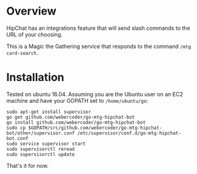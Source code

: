 # Overview

HipChat has an integrations feature that will send slash commands to the URL of
your choosing.

This is a Magic the Gathering service that responds to the command `/mtg card-search`.

# Installation

Tested on ubuntu 16.04. Assuming you are the Ubuntu user on an EC2 machine and have
your GOPATH set to `/home/ubuntu/go`:

```
sudo apt-get install supervisor
go get github.com/webercoder/go-mtg-hipchat-bot
go install github.com/webercoder/go-mtg-hipchat-bot
sudo cp $GOPATH/src/github.com/webercoder/go-mtg-hipchat-bot/other/supervisor.conf /etc/supervisor/conf.d/go-mtg-hipchat-bot.conf
sudo service supervisor start
sudo supervisorctl reread
sudo supervisorctl update
```

That's it for now.
